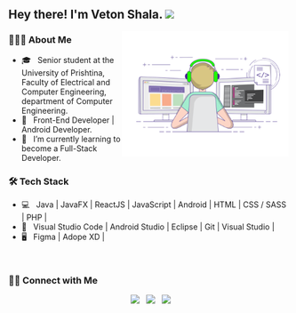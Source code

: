 <h2> Hey there! I'm Veton Shala. <img src="https://github.com/souvikguria98/souvikguria98/blob/master/Hi.gif" width="25"></h2>
<img align="right" alt="GIF" src="https://raw.githubusercontent.com/devSouvik/devSouvik/master/gif3.gif" width="300"/>

<h3> 👨🏻‍💻 About Me </h3>

- 🎓 &nbsp; Senior student at the University of Prishtina, Faculty of Electrical and Computer Engineering, department of Computer Engineering.
- 💼 &nbsp; Front-End Developer | Android Developer.
- 🔭 &nbsp; I’m currently learning to become a Full-Stack Developer.

<h3>🛠 Tech Stack</h3>

- 💻 &nbsp; Java | JavaFX | ReactJS | JavaScript | Android | HTML | CSS / SASS | PHP |
- 🔧 &nbsp; Visual Studio Code | Android Studio |  Eclipse | Git | Visual Studio | 
- 🖥 &nbsp; Figma | Adope XD | 

<br>

<h3> 🤝🏻 Connect with Me </h3>

<p align="center">
&nbsp; <a href="https://www.instagram.com/vetonshala/" target="_blank" rel="noopener noreferrer"><img src="https://img.icons8.com/plasticine/100/000000/instagram-new.png" width="50" /></a>  
&nbsp; <a href="https://www.linkedin.com/in/vetonshala/" target="_blank" rel="noopener noreferrer"><img src="https://img.icons8.com/plasticine/100/000000/linkedin.png" width="50" /></a>
&nbsp; <a href="mailto:vetonnshala@gmail.com" target="_blank" rel="noopener noreferrer"><img src="https://img.icons8.com/plasticine/100/000000/gmail.png"  width="50" /></a>
</p>
